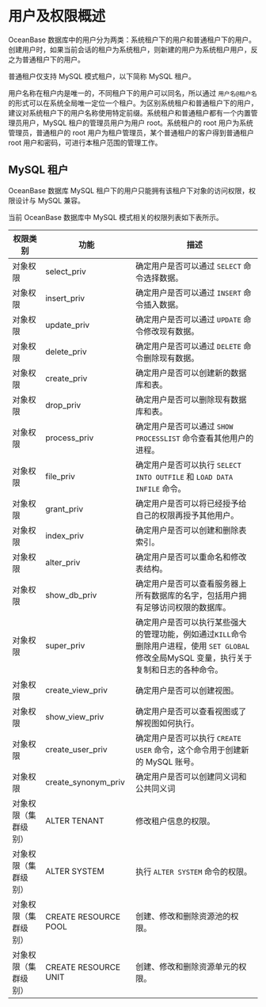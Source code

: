 用户及权限概述 
============================



OceanBase 数据库中的用户分为两类：系统租户下的用户和普通租户下的用户。创建用户时，如果当前会话的租户为系统租户，则新建的用户为系统租户用户，反之为普通租户下的用户。

普通租户仅支持 MySQL 模式租户，以下简称 MySQL 租户。

用户名称在租户内是唯一的，不同租户下的用户可以同名，所以通过 `用户名@租户名` 的形式可以在系统全局唯一定位一个租户。为区别系统租户和普通租户下的用户，建议对系统租户下的用户名称使用特定前缀。系统租户和普通租户都有一个内置管理员用户，MySQL 租户的管理员用户为用户 root。系统租户的 root 用户为系统管理员，普通租户的 root 用户为租户管理员，某个普通租户的客户得到普通租户 root 用户和密码，可进行本租户范围的管理工作。

MySQL 租户 
-----------------------------

OceanBase 数据库 MySQL 租户下的用户只能拥有该租户下对象的访问权限，权限设计与 MySQL 兼容。

当前 OceanBase 数据库中 MySQL 模式相关的权限列表如下表所示。


|    权限类别    |           功能           |                                         描述                                          |
|------------|------------------------|-------------------------------------------------------------------------------------|
| 对象权限       | select_priv            | 确定用户是否可以通过 `SELECT` 命令选择数据。                                                         |
| 对象权限       | insert_priv            | 确定用户是否可以通过 `INSERT` 命令插入数据。                                                         |
| 对象权限       | update_priv            | 确定用户是否可以通过 `UPDATE` 命令修改现有数据。                                                       |
| 对象权限       | delete_priv            | 确定用户是否可以通过 `DELETE` 命令删除现有数据。                                                       |
| 对象权限       | create_priv            | 确定用户是否可以创建新的数据库和表。                                                                  |
| 对象权限       | drop_priv              | 确定用户是否可以删除现有数据库和表。                                                                  |
| 对象权限       | process_priv           | 确定用户是否可以通过 `SHOW PROCESSLIST` 命令查看其他用户的进程。                                          |
| 对象权限       | file_priv              | 确定用户是否可以执行 `SELECT INTO OUTFILE` 和 `LOAD DATA INFILE` 命令。                           |
| 对象权限       | grant_priv             | 确定用户是否可以将已经授予给自己的权限再授予其他用户。                                                         |
| 对象权限       | index_priv             | 确定用户是否可以创建和删除表索引。                                                                   |
| 对象权限       | alter_priv             | 确定用户是否可以重命名和修改表结构。                                                                  |
| 对象权限       | show_db_priv           | 确定用户是否可以查看服务器上所有数据库的名字，包括用户拥有足够访问权限的数据库。                                            |
| 对象权限       | super_priv             | 确定用户是否可以执行某些强大的管理功能，例如通过`KILL`命令删除用户进程，使用 `SET GLOBAL` 修改全局MySQL 变量，执行关于复制和日志的各种命令。 |
| 对象权限       | create_view_priv       | 确定用户是否可以创建视图。                                                                       |
| 对象权限       | show_view_priv         | 确定用户是否可以查看视图或了解视图如何执行。                                                              |
| 对象权限       | create_user_priv       | 确定用户是否可以执行 `CREATE USER` 命令，这个命令用于创建新的 MySQL 账号。                                    |
| 对象权限       | create_synonym_priv    | 确定用户是否可以创建同义词和公共同义词                                                                 |
| 对象权限（集群级别） | ALTER   TENANT         | 修改租户信息的权限。                                                                          |
| 对象权限（集群级别） | ALTER   SYSTEM         | 执行 `ALTER SYSTEM` 命令的权限。                                                            |
| 对象权限（集群级别） | CREATE   RESOURCE POOL | 创建、修改和删除资源池的权限。                                                                     |
| 对象权限（集群级别） | CREATE   RESOURCE UNIT | 创建、修改和删除资源单元的权限。                                                                    |


